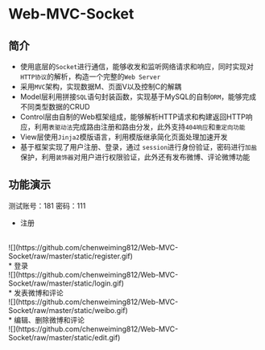 Web-MVC-Socket
===============
简介
----
* 使用底层的`Socket`进行通信，能够收发和监听网络请求和响应，同时实现对`HTTP协议`的解析，构造一个完整的`Web Server`<br>
* 采用`MVC`架构，实现数据M、页面V以及控制C的解耦<br>
* Model层利用拼接`SQL`语句封装函数，实现基于MySQL的自制`ORM`，能够完成不同类型数据的CRUD<br>
* Control层由自制的Web框架组成，能够解析HTTP请求和构建返回HTTP响应，利用`表驱动法`完成路由注册和路由分发，此外支持`404响应`和`重定向功能`<br>
* View层使用`Jinja2`模版语言，利用模版继承简化页面处理加速开发<br>
* 基于框架实现了用户注册、登录，通过 `session`进行身份验证，密码进行`加盐`保护，利用`装饰器`对用户进行权限验证，此外还有发布微博、评论微博功能<br>

功能演示
--------
测试账号：181  密码：111<br>
* 注册 
<br>
![](https://github.com/chenweiming812/Web-MVC-Socket/raw/master/static/register.gif) 
<br>
* 登录
<br>
![](https://github.com/chenweiming812/Web-MVC-Socket/raw/master/static/login.gif)
<br>
* 发表微博和评论 <br> 
![](https://github.com/chenweiming812/Web-MVC-Socket/raw/master/static/weibo.gif)
<br>
* 编辑、删除微博和评论
<br>
![](https://github.com/chenweiming812/Web-MVC-Socket/raw/master/static/edit.gif)
<br>

